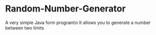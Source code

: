 # Random-Number-Generator
A very simple Java form program\n
It allows you to generate a number between two limits
